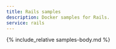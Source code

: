 ```yaml
---
title: Rails samples
description: Docker samples for Rails.
service: rails
---
```



{% include_relative samples-body.md %}